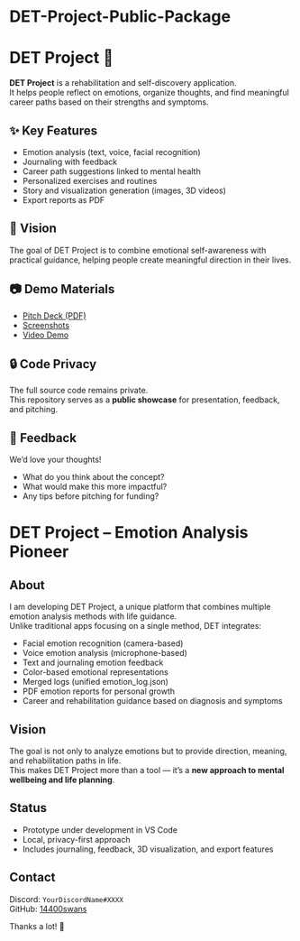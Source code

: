 # DET-Project-Public-Package
# DET Project 🧭

**DET Project** is a rehabilitation and self-discovery application.  
It helps people reflect on emotions, organize thoughts, and find meaningful career paths based on their strengths and symptoms.  

## ✨ Key Features
- Emotion analysis (text, voice, facial recognition)  
- Journaling with feedback  
- Career path suggestions linked to mental health  
- Personalized exercises and routines  
- Story and visualization generation (images, 3D videos)  
- Export reports as PDF  

## 📖 Vision
The goal of DET Project is to combine emotional self-awareness with practical guidance, helping people create meaningful direction in their lives.  

## 📷 Demo Materials
- [Pitch Deck (PDF)](YOUR-LINK-HERE)  
- [Screenshots](./screenshots/)  
- [Video Demo](YOUR-LINK-HERE)  

## 🔒 Code Privacy
The full source code remains private.  
This repository serves as a **public showcase** for presentation, feedback, and pitching.  

## 💬 Feedback
We’d love your thoughts!  
- What do you think about the concept?  
- What would make this more impactful?  
- Any tips before pitching for funding?  

# DET Project – Emotion Analysis Pioneer

## About
I am developing DET Project, a unique platform that combines multiple emotion analysis methods with life guidance.  
Unlike traditional apps focusing on a single method, DET integrates:

- Facial emotion recognition (camera-based)
- Voice emotion analysis (microphone-based)
- Text and journaling emotion feedback
- Color-based emotional representations
- Merged logs (unified emotion_log.json)
- PDF emotion reports for personal growth
- Career and rehabilitation guidance based on diagnosis and symptoms

## Vision
The goal is not only to analyze emotions but to provide direction, meaning, and rehabilitation paths in life.  
This makes DET Project more than a tool — it’s a **new approach to mental wellbeing and life planning**.

## Status
- Prototype under development in VS Code
- Local, privacy-first approach
- Includes journaling, feedback, 3D visualization, and export features

## Contact
Discord: `YourDiscordName#XXXX`  
GitHub: [14400swans](https://github.com/14400swans)



Thanks a lot! 🙌
